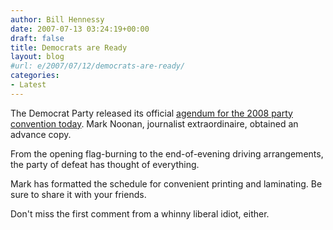 ```yaml
---
author: Bill Hennessy
date: 2007-07-13 03:24:19+00:00
draft: false
title: Democrats are Ready
layout: blog
#url: e/2007/07/12/democrats-are-ready/
categories:
- Latest
---
```


The Democrat Party released its official [agendum for the 2008 party convention today](https://www.gopbloggers.org/mt/archives/004985.php). Mark Noonan, journalist extraordinaire, obtained an advance copy.

From the opening flag-burning to the end-of-evening driving arrangements, the party of defeat has thought of everything.

Mark has formatted the schedule for convenient printing and laminating.  Be sure to share it with your friends.

Don't miss the first comment from a whinny liberal idiot, either.  

